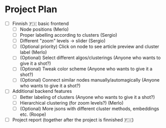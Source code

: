 # Project Plan

- [ ] Finnish 🇫🇮 basic frontend
  - [ ] Node positions (Merlo)
  - [ ] Proper labelling according to clusters (Sergio)
  - [ ] Different "zoom" levels -> slider (Sergio)
  - [ ] (Optional priority) Click on node to see article preview and cluster label (Merlo)
  - [ ] (Optional) Select different algos/clusterings (Anyone who wants to give it a shot?)
  - [ ] (Optional) Tweak color scheme (Anyone who wants to give it a shot?)
  - [ ] (Optional) Connect similar nodes manually/automagically (Anyone who wants to give it a shot?)

- [ ] Additional backend features
  - [ ] Better labeling of clusters (Anyone who wants to give it a shot?)
  - [ ] Hierarchical clustering (for zoom levels?) (Merlo)
  - [ ] (Optional) More jsons with different cluster methods, embeddings etc. (Roope)

- [ ] Project report (together after the project is finnished 🇫🇮)
